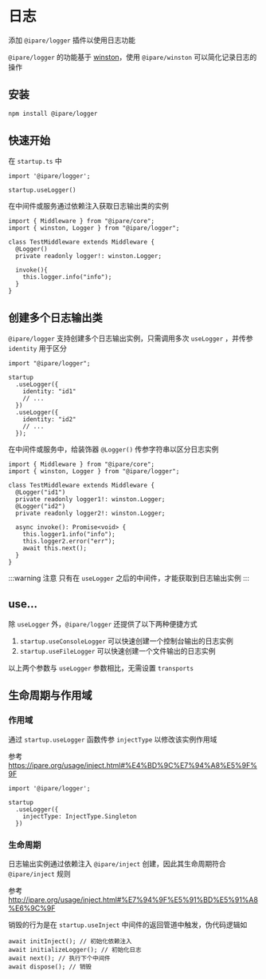 # 日志

添加 `@ipare/logger` 插件以使用日志功能

`@ipare/logger` 的功能基于 [winston](https://github.com/winstonjs/winston)，使用 `@ipare/winston` 可以简化记录日志的操作

## 安装

```sh
npm install @ipare/logger
```

## 快速开始

在 `startup.ts` 中

```TS
import '@ipare/logger';

startup.useLogger()
```

在中间件或服务通过依赖注入获取日志输出类的实例

```TS
import { Middleware } from "@ipare/core";
import { winston, Logger } from "@ipare/logger";

class TestMiddleware extends Middleware {
  @Logger()
  private readonly logger!: winston.Logger;

  invoke(){
    this.logger.info("info");
  }
}
```

## 创建多个日志输出类

`@ipare/logger` 支持创建多个日志输出实例，只需调用多次 `useLogger` ，并传参 `identity` 用于区分

```TS
import "@ipare/logger";

startup
  .useLogger({
    identity: "id1"
    // ...
  })
  .useLogger({
    identity: "id2"
    // ...
  });
```

在中间件或服务中，给装饰器 `@Logger()` 传参字符串以区分日志实例

```TS
import { Middleware } from "@ipare/core";
import { winston, Logger } from "@ipare/logger";

class TestMiddleware extends Middleware {
  @Logger("id1")
  private readonly logger1!: winston.Logger;
  @Logger("id2")
  private readonly logger2!: winston.Logger;

  async invoke(): Promise<void> {
    this.logger1.info("info");
    this.logger2.error("err");
    await this.next();
  }
}
```

:::warning 注意
只有在 `useLogger` 之后的中间件，才能获取到日志输出实例
:::

## use...

除 `useLogger` 外，`@ipare/logger` 还提供了以下两种便捷方式

1. `startup.useConsoleLogger` 可以快速创建一个控制台输出的日志实例
2. `startup.useFileLogger` 可以快速创建一个文件输出的日志实例

以上两个参数与 `useLogger` 参数相比，无需设置 `transports`

## 生命周期与作用域

### 作用域

通过 `startup.useLogger` 函数传参 `injectType` 以修改该实例作用域

参考 <https://ipare.org/usage/inject.html#%E4%BD%9C%E7%94%A8%E5%9F%9F>

```TS
import '@ipare/logger';

startup
  .useLogger({
    injectType: InjectType.Singleton
  })
```

### 生命周期

日志输出实例通过依赖注入 `@ipare/inject` 创建，因此其生命周期符合 `@ipare/inject` 规则

参考 <http://ipare.org/usage/inject.html#%E7%94%9F%E5%91%BD%E5%91%A8%E6%9C%9F>

销毁的行为是在 `startup.useInject` 中间件的返回管道中触发，伪代码逻辑如

```TS
await initInject(); // 初始化依赖注入
await initializeLogger(); // 初始化日志
await next(); // 执行下个中间件
await dispose(); // 销毁
```
